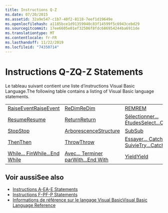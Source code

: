 ```yaml
---
title: Instructions Q-Z
ms.date: 07/20/2015
ms.assetid: 32a9e547-c1b7-40f2-8118-7eef1d19649e
ms.openlocfilehash: a1185bce1d91359940c83f14599f5c6943cebd29
ms.sourcegitcommit: 17ee6605e01ef32506f8fdc686954244ba6911de
ms.translationtype: MT
ms.contentlocale: fr-FR
ms.lasthandoff: 11/22/2019
ms.locfileid: "74350714"
---
```

# <a name="q-z-statements"></a><span data-ttu-id="06b7a-102">Instructions Q-Z</span><span class="sxs-lookup"><span data-stu-id="06b7a-102">Q-Z Statements</span></span>
<span data-ttu-id="06b7a-103">Le tableau suivant contient une liste d’instructions Visual Basic Language.</span><span class="sxs-lookup"><span data-stu-id="06b7a-103">The following table contains a listing of Visual Basic language statements.</span></span>  
  
|||||  
|---|---|---|---|  
|[<span data-ttu-id="06b7a-104">RaiseEvent</span><span class="sxs-lookup"><span data-stu-id="06b7a-104">RaiseEvent</span></span>](../../../visual-basic/language-reference/statements/raiseevent-statement.md)|[<span data-ttu-id="06b7a-105">ReDim</span><span class="sxs-lookup"><span data-stu-id="06b7a-105">ReDim</span></span>](../../../visual-basic/language-reference/statements/redim-statement.md)|[<span data-ttu-id="06b7a-106">REM</span><span class="sxs-lookup"><span data-stu-id="06b7a-106">REM</span></span>](../../../visual-basic/language-reference/statements/rem-statement.md)|[<span data-ttu-id="06b7a-107">RemoveHandler</span><span class="sxs-lookup"><span data-stu-id="06b7a-107">RemoveHandler</span></span>](../../../visual-basic/language-reference/statements/removehandler-statement.md)|  
|[<span data-ttu-id="06b7a-108">Resume</span><span class="sxs-lookup"><span data-stu-id="06b7a-108">Resume</span></span>](../../../visual-basic/language-reference/statements/resume-statement.md)|[<span data-ttu-id="06b7a-109">Return</span><span class="sxs-lookup"><span data-stu-id="06b7a-109">Return</span></span>](../../../visual-basic/language-reference/statements/return-statement.md)|[<span data-ttu-id="06b7a-110">Sélectionner... Études</span><span class="sxs-lookup"><span data-stu-id="06b7a-110">Select...Case</span></span>](../../../visual-basic/language-reference/statements/select-case-statement.md)|[<span data-ttu-id="06b7a-111">Set</span><span class="sxs-lookup"><span data-stu-id="06b7a-111">Set</span></span>](../../../visual-basic/language-reference/statements/set-statement.md)|  
|[<span data-ttu-id="06b7a-112">Stop</span><span class="sxs-lookup"><span data-stu-id="06b7a-112">Stop</span></span>](../../../visual-basic/language-reference/statements/stop-statement.md)|[<span data-ttu-id="06b7a-113">Arborescence</span><span class="sxs-lookup"><span data-stu-id="06b7a-113">Structure</span></span>](../../../visual-basic/language-reference/statements/structure-statement.md)|[<span data-ttu-id="06b7a-114">Sub</span><span class="sxs-lookup"><span data-stu-id="06b7a-114">Sub</span></span>](../../../visual-basic/language-reference/statements/sub-statement.md)|[<span data-ttu-id="06b7a-115">SyncLock</span><span class="sxs-lookup"><span data-stu-id="06b7a-115">SyncLock</span></span>](../../../visual-basic/language-reference/statements/synclock-statement.md)|  
|[<span data-ttu-id="06b7a-116">Then</span><span class="sxs-lookup"><span data-stu-id="06b7a-116">Then</span></span>](../../../visual-basic/language-reference/statements/then-statement.md)|[<span data-ttu-id="06b7a-117">Throw</span><span class="sxs-lookup"><span data-stu-id="06b7a-117">Throw</span></span>](../../../visual-basic/language-reference/statements/throw-statement.md)|[<span data-ttu-id="06b7a-118">Essayer... Catch... Suivie</span><span class="sxs-lookup"><span data-stu-id="06b7a-118">Try...Catch...Finally</span></span>](../../../visual-basic/language-reference/statements/try-catch-finally-statement.md)|[<span data-ttu-id="06b7a-119">Using</span><span class="sxs-lookup"><span data-stu-id="06b7a-119">Using</span></span>](../../../visual-basic/language-reference/statements/using-statement.md)|  
|[<span data-ttu-id="06b7a-120">While... Fin</span><span class="sxs-lookup"><span data-stu-id="06b7a-120">While...End While</span></span>](../../../visual-basic/language-reference/statements/while-end-while-statement.md)|[<span data-ttu-id="06b7a-121">Avec... Terminer par</span><span class="sxs-lookup"><span data-stu-id="06b7a-121">With...End With</span></span>](../../../visual-basic/language-reference/statements/with-end-with-statement.md)|[<span data-ttu-id="06b7a-122">Yield</span><span class="sxs-lookup"><span data-stu-id="06b7a-122">Yield</span></span>](../../../visual-basic/language-reference/statements/yield-statement.md)||  
  
## <a name="see-also"></a><span data-ttu-id="06b7a-123">Voir aussi</span><span class="sxs-lookup"><span data-stu-id="06b7a-123">See also</span></span>

- [<span data-ttu-id="06b7a-124">Instructions A-E</span><span class="sxs-lookup"><span data-stu-id="06b7a-124">A-E Statements</span></span>](../../../visual-basic/language-reference/statements/a-e-statements.md)
- [<span data-ttu-id="06b7a-125">Instructions F-P</span><span class="sxs-lookup"><span data-stu-id="06b7a-125">F-P Statements</span></span>](../../../visual-basic/language-reference/statements/f-p-statements.md)
- [<span data-ttu-id="06b7a-126">Informations de référence sur le langage Visual Basic</span><span class="sxs-lookup"><span data-stu-id="06b7a-126">Visual Basic Language Reference</span></span>](../../../visual-basic/language-reference/index.md)
